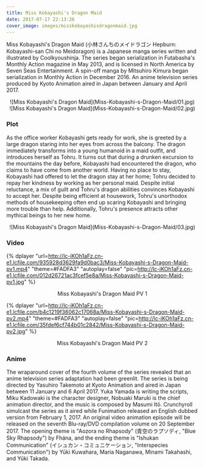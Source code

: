 ```yaml
---
title: Miss Kobayashi's Dragon Maid
date: 2017-07-17 22:13:26
cover_image: images/misskobayashisdragonmaid.jpg
---
```

Miss Kobayashi's Dragon Maid (小林さんちのメイドラゴン Hepburn: Kobayashi-san Chi no Meidoragon) is a Japanese manga series written and illustrated by Coolkyoushinja. The series began serialization in Futabasha's Monthly Action magazine in May 2013, and is licensed in North America by Seven Seas Entertainment. A spin-off manga by Mitsuhiro Kimura began serialization in Monthly Action in December 2016. An anime television series produced by Kyoto Animation aired in Japan between January and April 2017.

<center>![Miss Kobayashi's Dragon Maid](Miss-Kobayashi-s-Dragon-Maid/01.jpg)</center>

<center>![Miss Kobayashi's Dragon Maid](Miss-Kobayashi-s-Dragon-Maid/02.jpg)</center>

### Plot
As the office worker Kobayashi gets ready for work, she is greeted by a large dragon staring into her eyes from across the balcony. The dragon immediately transforms into a young humanoid in a maid outfit, and introduces herself as Tohru. It turns out that during a drunken excursion to the mountains the day before, Kobayashi had encountered the dragon, who claims to have come from another world. Having no place to stay, Kobayashi had offered to let the dragon stay at her home; Tohru decided to repay her kindness by working as her personal maid. Despite initial reluctance, a mix of guilt and Tohru's dragon abilities convinces Kobayashi to accept her. Despite being efficient at housework, Tohru's unorthodox methods of housekeeping often end up scaring Kobayashi and bringing more trouble than help. Additionally, Tohru's presence attracts other mythical beings to her new home.

<center>![Miss Kobayashi's Dragon Maid](Miss-Kobayashi-s-Dragon-Maid/03.jpg)</center>

### Video

{% dplayer "url=http://lc-iKOh1aFz.cn-e1.lcfile.com/935928d3629fa9d0bac3/Miss-Kobayashi-s-Dragon-Maid-pv1.mp4"  "theme=#FADFA3" "autoplay=false" "pic=http://lc-iKOh1aFz.cn-e1.lcfile.com/012d26721ac3fcef5e8a/Miss-Kobayashi-s-Dragon-Maid-pv1.jpg" %}
<center>Miss Kobayashi's Dragon Maid PV 1</center>

{% dplayer "url=http://lc-iKOh1aFz.cn-e1.lcfile.com/b4c1219f36062c17068a/Miss-Kobayashi-s-Dragon-Maid-pv2.mp4"  "theme=#FADFA3" "autoplay=false" "pic=http://lc-iKOh1aFz.cn-e1.lcfile.com/35fdef6cf744b01c2842/Miss-Kobayashi-s-Dragon-Maid-pv2.jpg" %}
<center>Miss Kobayashi's Dragon Maid PV 2</center>

### Anime
The wraparound cover of the fourth volume of the series revealed that an anime television series adaptation had been greenlit. The series is being directed by Yasuhiro Takemoto at Kyoto Animation and aired in Japan between 11 January and 6 April 2017. Yuka Yamada is writing the scripts, Miku Kadowaki is the character designer, Nobuaki Maruki is the chief animation director, and the music is composed by Masumi Itō. Crunchyroll simulcast the series as it aired while Funimation released an English dubbed version from February 1, 2017. An original video animation episode will be released on the seventh Blu-ray/DVD compilation volume on 20 September 2017. The opening theme is "Aozora no Rhapsody" (青空のラプソディ, "Blue Sky Rhapsody") by Fhána, and the ending theme is "Ishukan Communication" (イシュカン・コミュニケーション, "Interspecies Communication") by Yūki Kuwahara, Maria Naganawa, Minami Takahashi, and Yūki Takada.
